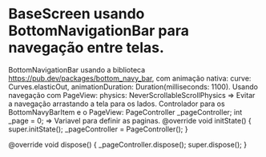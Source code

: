 # BaseScreen usando BottomNavigationBar para navegação entre telas.


BottomNavigationBar usando a biblioteca https://pub.dev/packages/bottom_navy_bar, com animação nativa: curve: Curves.elasticOut, animationDuration: Duration(milliseconds: 1100).
Usando navegação com PageView: physics: NeverScrollableScrollPhysics => Evitar a navegação arrastando a tela para os lados. 
Controlador para os BottomNavyBarItem e o PageView: PageController _pageController;
  int _page = 0; => Variavel para definir as paginas.
  @override
  void initState() {
    super.initState();
    _pageController = PageController();
  }

  @override
  void dispose() {
    _pageController.dispose();
    super.dispose();
  }


